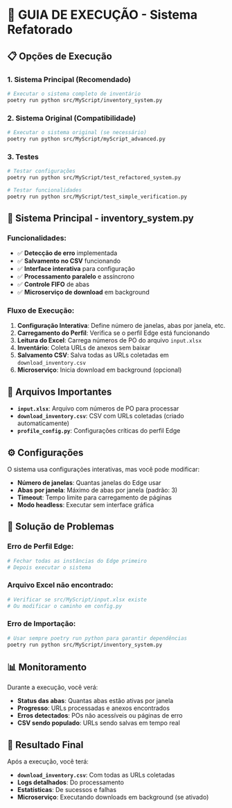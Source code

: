 # 🚀 GUIA DE EXECUÇÃO - Sistema Refatorado

## 📋 Opções de Execução

### 1. **Sistema Principal (Recomendado)**
```bash
# Executar o sistema completo de inventário
poetry run python src/MyScript/inventory_system.py
```

### 2. **Sistema Original (Compatibilidade)**
```bash
# Executar o sistema original (se necessário)
poetry run python src/MyScript/myScript_advanced.py
```

### 3. **Testes**
```bash
# Testar configurações
poetry run python src/MyScript/test_refactored_system.py

# Testar funcionalidades
poetry run python src/MyScript/test_simple_verification.py
```

## 🎯 Sistema Principal - inventory_system.py

### **Funcionalidades:**
- ✅ **Detecção de erro** implementada
- ✅ **Salvamento no CSV** funcionando
- ✅ **Interface interativa** para configuração
- ✅ **Processamento paralelo** e assíncrono
- ✅ **Controle FIFO** de abas
- ✅ **Microserviço de download** em background

### **Fluxo de Execução:**
1. **Configuração Interativa**: Define número de janelas, abas por janela, etc.
2. **Carregamento do Perfil**: Verifica se o perfil Edge está funcionando
3. **Leitura do Excel**: Carrega números de PO do arquivo `input.xlsx`
4. **Inventário**: Coleta URLs de anexos sem baixar
5. **Salvamento CSV**: Salva todas as URLs coletadas em `download_inventory.csv`
6. **Microserviço**: Inicia download em background (opcional)

## 📁 Arquivos Importantes

- **`input.xlsx`**: Arquivo com números de PO para processar
- **`download_inventory.csv`**: CSV com URLs coletadas (criado automaticamente)
- **`profile_config.py`**: Configurações críticas do perfil Edge

## ⚙️ Configurações

O sistema usa configurações interativas, mas você pode modificar:
- **Número de janelas**: Quantas janelas do Edge usar
- **Abas por janela**: Máximo de abas por janela (padrão: 3)
- **Timeout**: Tempo limite para carregamento de páginas
- **Modo headless**: Executar sem interface gráfica

## 🔧 Solução de Problemas

### **Erro de Perfil Edge:**
```bash
# Fechar todas as instâncias do Edge primeiro
# Depois executar o sistema
```

### **Arquivo Excel não encontrado:**
```bash
# Verificar se src/MyScript/input.xlsx existe
# Ou modificar o caminho em config.py
```

### **Erro de Importação:**
```bash
# Usar sempre poetry run python para garantir dependências
poetry run python src/MyScript/inventory_system.py
```

## 📊 Monitoramento

Durante a execução, você verá:
- **Status das abas**: Quantas abas estão ativas por janela
- **Progresso**: URLs processadas e anexos encontrados
- **Erros detectados**: POs não acessíveis ou páginas de erro
- **CSV sendo populado**: URLs sendo salvas em tempo real

## 🎉 Resultado Final

Após a execução, você terá:
- **`download_inventory.csv`**: Com todas as URLs coletadas
- **Logs detalhados**: Do processamento
- **Estatísticas**: De sucessos e falhas
- **Microserviço**: Executando downloads em background (se ativado)

